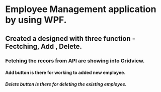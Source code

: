 # Employee Management application by using WPF.
## Created a designed with three function - Fectching, Add , Delete.
### Fetching the recors from API are showing into Gridview.
#### Add button is there for working to added new employee.
##### Delete button is there for deleting the existing employee.
